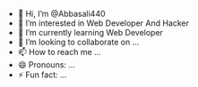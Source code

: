 - 👋 Hi, I’m @Abbasali440
- 👀 I’m interested in Web Developer And Hacker
- 🌱 I’m currently learning Web Developer
- 💞️ I’m looking to collaborate on ...
- 📫 How to reach me ...
- 😄 Pronouns: ...
- ⚡ Fun fact: ...

<!---
Abbasali440/Abbasali440 is a ✨ special ✨ repository because its `README.md` (this file) appears on your GitHub profile.
You can click the Preview link to take a look at your changes.
--->
